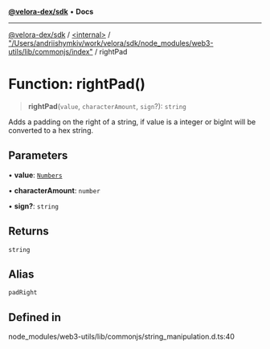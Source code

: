 [**@velora-dex/sdk**](../../../../README.md) • **Docs**

***

[@velora-dex/sdk](../../../../globals.md) / [\<internal\>](../../../README.md) / ["/Users/andriishymkiv/work/velora/sdk/node\_modules/web3-utils/lib/commonjs/index"](../README.md) / rightPad

# Function: rightPad()

> **rightPad**(`value`, `characterAmount`, `sign`?): `string`

Adds a padding on the right of a string, if value is a integer or bigInt will be converted to a hex string.

## Parameters

• **value**: [`Numbers`](../../../type-aliases/Numbers.md)

• **characterAmount**: `number`

• **sign?**: `string`

## Returns

`string`

## Alias

`padRight`

## Defined in

node\_modules/web3-utils/lib/commonjs/string\_manipulation.d.ts:40

